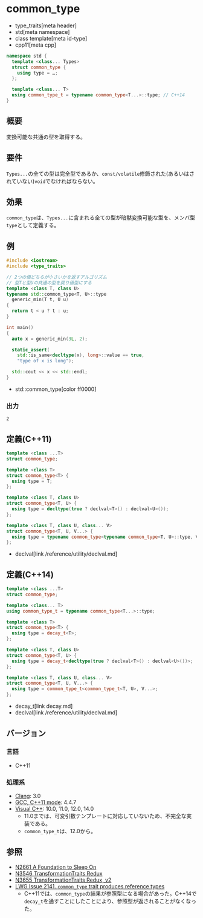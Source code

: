 # common_type
* type_traits[meta header]
* std[meta namespace]
* class template[meta id-type]
* cpp11[meta cpp]

```cpp
namespace std {
  template <class... Types>
  struct common_type {
    using type = …;
  };

  template <class... T>
  using common_type_t = typename common_type<T...>::type; // C++14
}
```

## 概要
変換可能な共通の型を取得する。


## 要件
`Types...`の全ての型は完全型であるか、`const/volatile`修飾された(あるいはされていない)`void`でなければならない。


## 効果
`common_type`は、`Types...`に含まれる全ての型が暗黙変換可能な型を、メンバ型`type`として定義する。


## 例
```cpp example
#include <iostream>
#include <type_traits>

// 2つの値どちらが小さいかを返すアルゴリズム
// 型Tと型Uの共通の型を戻り値型にする
template <class T, class U>
typename std::common_type<T, U>::type
  generic_min(T t, U u)
{
  return t < u ? t : u;
}

int main()
{
  auto x = generic_min(3L, 2);

  static_assert(
    std::is_same<decltype(x), long>::value == true,
    "type of x is long");

  std::cout << x << std::endl;
}
```
* std::common_type[color ff0000]

### 出力
```
2
```

## 定義(C++11)
```cpp
template <class ...T>
struct common_type;

template <class T>
struct common_type<T> {
  using type = T;
};

template <class T, class U>
struct common_type<T, U> {
  using type = decltype(true ? declval<T>() : declval<U>());
};

template <class T, class U, class... V>
struct common_type<T, U, V...> {
  using type = typename common_type<typename common_type<T, U>::type, V...>::type;
};
```
* declval[link /reference/utility/declval.md]


## 定義(C++14)
```cpp
template <class ...T>
struct common_type;

template <class... T>
using common_type_t = typename common_type<T...>::type;

template <class T>
struct common_type<T> {
  using type = decay_t<T>;
};

template <class T, class U>
struct common_type<T, U> {
  using type = decay_t<decltype(true ? declval<T>() : declval<U>())>;
};

template <class T, class U, class... V>
struct common_type<T, U, V...> {
  using type = common_type_t<common_type_t<T, U>, V...>;
};
```
* decay_t[link decay.md]
* declval[link /reference/utility/declval.md]

## バージョン
### 言語
- C++11

### 処理系
- [Clang](/implementation.md#clang): 3.0
- [GCC, C++11 mode](/implementation.md#gcc): 4.4.7
- [Visual C++](/implementation.md#visual_cpp): 10.0, 11.0, 12.0, 14.0
	- 11.0までは、可変引数テンプレートに対応していないため、不完全な実装である。
	- `common_type_t`は、12.0から。


## 参照
- [N2661 A Foundation to Sleep On](http://www.open-std.org/jtc1/sc22/wg21/docs/papers/2008/n2661.htm)
- [N3546 TransformationTraits Redux](http://www.open-std.org/jtc1/sc22/wg21/docs/papers/2013/n3546.pdf)
- [N3655 TransformationTraits Redux, v2](http://www.open-std.org/jtc1/sc22/wg21/docs/papers/2013/n3655.pdf)
- [LWG Issue 2141. `common_type` trait produces reference types](http://www.open-std.org/jtc1/sc22/wg21/docs/lwg-defects.html#2141)
    - C++11では、`common_type`の結果が参照型になる場合があった。C++14で`decay_t`を通すことにしたことにより、参照型が返されることがなくなった。


